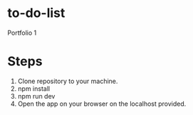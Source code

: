 # to-do-list

Portfolio 1

# Steps

1. Clone repository to your machine.
2. npm install
3. npm run dev
4. Open the app on your browser on the localhost provided.

